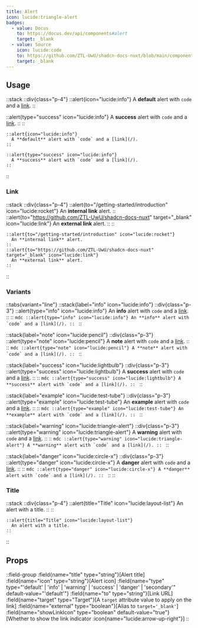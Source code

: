 ```yaml
---
title: Alert
icon: lucide:triangle-alert
badges:
  - value: Docus
    to: https://docus.dev/api/components#alert
    target: _blank
  - value: Source
    icon: lucide:code
    to: https://github.com/ZTL-UwU/shadcn-docs-nuxt/blob/main/components/content/Alert.vue
    target: _blank
---
```


## Usage

::stack
  ::div{class="p-4"}
  ::alert{icon="lucide:info"}
    A **default** alert with `code` and a [link](/).
  ::

  ::alert{type="success" icon="lucide:info"}
    A **success** alert with `code` and a [link](/).
  ::
  ::
  ```mdc
  ::alert{icon="lucide:info"}
    A **default** alert with `code` and a [link](/).
  ::

  ::alert{type="success" icon="lucide:info"}
    A **success** alert with `code` and a [link](/).
  ::
  ```
::

### Link

::stack
  ::div{class="p-4"}
  ::alert{to="/getting-started/introduction" icon="lucide:rocket"}
    An **internal link** alert.
  ::
  ::alert{to="https://github.com/ZTL-UwU/shadcn-docs-nuxt" target="_blank" icon="lucide:link"}
    An **external link** alert.
  ::
  ::
  ```mdc
  ::alert{to="/getting-started/introduction" icon="lucide:rocket"}
    An **internal link** alert.
  ::
  ::alert{to="https://github.com/ZTL-UwU/shadcn-docs-nuxt" target="_blank" icon="lucide:link"}
    An **external link** alert.
  ::
  ```
::

### Variants

::tabs{variant="line"}
  ::stack{label="info" icon="lucide:info"}
    ::div{class="p-3"}
    ::alert{type="info" icon="lucide:info"}
      An **info** alert with `code` and a [link](/).
    ::
    ::
    ```mdc
    ::alert{type="info" icon="lucide:info"}
      An **info** alert with `code` and a [link](/).
    ::
    ```
  ::

  ::stack{label="note" icon="lucide:pencil"}
    ::div{class="p-3"}
    ::alert{type="note" icon="lucide:pencil"}
      A **note** alert with `code` and a [link](/).
    ::
    ::
    ```mdc
    ::alert{type="note" icon="lucide:pencil"}
      A **note** alert with `code` and a [link](/).
    ::
    ```
  ::

  ::stack{label="success" icon="lucide:lightbulb"}
    ::div{class="p-3"}
    ::alert{type="success" icon="lucide:lightbulb"}
      A **success** alert with `code` and a [link](/).
    ::
    ::
    ```mdc
    ::alert{type="success" icon="lucide:lightbulb"}
      A **success** alert with `code` and a [link](/).
    ::
    ```
  ::

  ::stack{label="example" icon="lucide:test-tube"}
    ::div{class="p-3"}
    ::alert{type="example" icon="lucide:test-tube"}
      An **example** alert with `code` and a [link](/).
    ::
    ::
    ```mdc
    ::alert{type="example" icon="lucide:test-tube"}
      An **example** alert with `code` and a [link](/).
    ::
    ```
  ::

  ::stack{label="warning" icon="lucide:triangle-alert"}
    ::div{class="p-3"}
    ::alert{type="warning" icon="lucide:triangle-alert"}
      A **warning** alert with `code` and a [link](/).
    ::
    ::
    ```mdc
    ::alert{type="warning" icon="lucide:triangle-alert"}
      A **warning** alert with `code` and a [link](/).
    ::
    ```
  ::

  ::stack{label="danger" icon="lucide:circle-x"}
    ::div{class="p-3"}
    ::alert{type="danger" icon="lucide:circle-x"}
      A **danger** alert with `code` and a [link](/).
    ::
    ::
    ```mdc
    ::alert{type="danger" icon="lucide:circle-x"}
      A **danger** alert with `code` and a [link](/).
    ::
    ```
  ::
::

### Title

::stack
  ::div{class="p-4"}
  ::alert{title="Title" icon="lucide:layout-list"}
    An alert with a title.
  ::
  ::
  ```mdc
  ::alert{title="Title" icon="lucide:layout-list"}
    An alert with a title.
  ::
  ```
::

## Props

::field-group
  :field{name="title" type="string"}[Alert title]
  :field{name="icon" type="string"}[Alert icon]
  :field{name="type" type="'default' | 'info' | 'warning' | 'success' | 'danger' | 'secondary'" default-value="'default'"}
  :field{name="to" type="string"}[Link URL]
  :field{name="target" type="Target"}[A `target` attribute value to apply on the link]
  :field{name="external" type="boolean"}[Alias to `target='_blank'`]
  :field{name="showLinkIcon" type="boolean" default-value="true"}[Whether to show the link indicator :icon{name="lucide:arrow-up-right"}]
::

